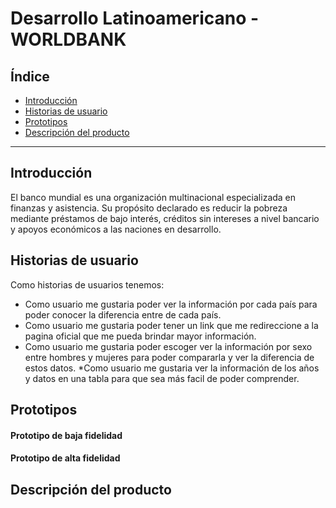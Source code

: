 # Desarrollo Latinoamericano - WORLDBANK

## Índice

* [Introducción](#introducción)
* [Historias de usuario](#historias-de-usuario)
* [Prototipos](#prototipos)
* [Descripción del producto](#descripción-del-producto)

***

## Introducción

El banco mundial es una organización multinacional especializada en finanzas y asistencia. Su propósito declarado es reducir la pobreza mediante préstamos de bajo interés, créditos sin intereses a nivel bancario y apoyos económicos a las naciones en desarrollo.



## Historias de usuario

Como historias de usuarios tenemos:
* Como usuario me gustaria poder ver la información por cada país para poder conocer  la diferencia entre de cada país.
* Como usuario me gustaria poder tener un link que me redireccione a la pagina oficial que me pueda brindar mayor información.
* Como usuario me gustaria poder escoger ver la información por sexo entre hombres y mujeres para poder compararla y ver la diferencia de estos datos.
*Como usuario me gustaria ver la información de los años y datos en una tabla para que sea más facil de poder comprender.


## Prototipos

#### Prototipo de baja fidelidad



#### Prototipo de alta fidelidad




## Descripción del producto

